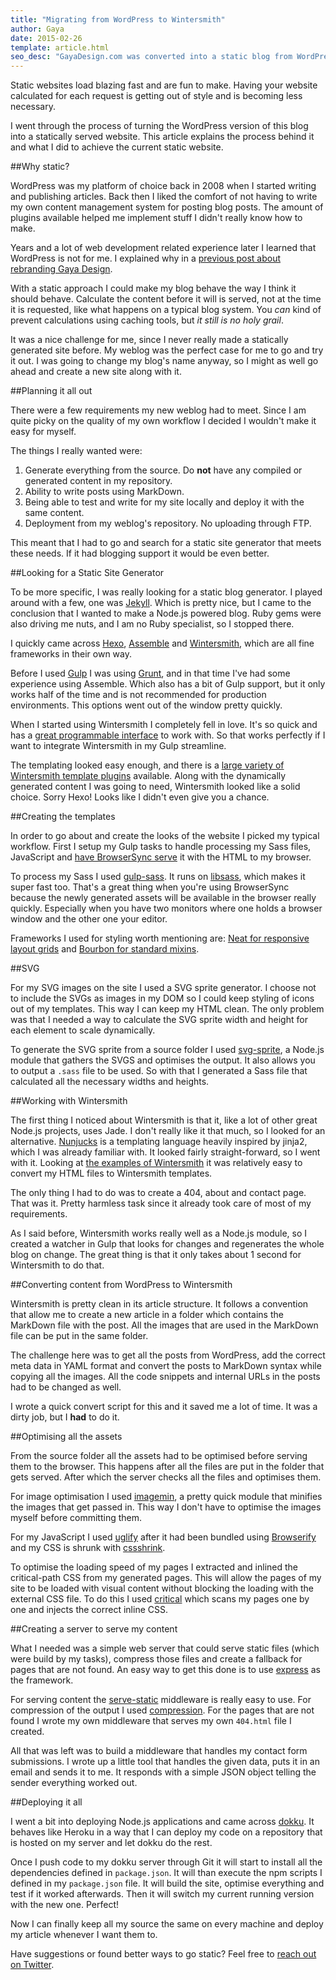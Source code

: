 ```yaml
---
title: "Migrating from WordPress to Wintersmith"
author: Gaya
date: 2015-02-26
template: article.html
seo_desc: "GayaDesign.com was converted into a static blog from WordPress to Wintersmith. This article explains how."
---
```


Static websites load blazing fast and are fun to make. Having your website calculated for each request is getting out
of style and is becoming less necessary.

I went through the process of turning the WordPress version of this blog into a statically served website. This article
explains the process behind it and what I did to achieve the current static website.

<span class="more"></span>

##Why static?

WordPress was my platform of choice back in 2008 when I started writing and publishing articles. Back then I liked the
comfort of not having to write my own content management system for posting blog posts. The amount of plugins available
helped me implement stuff I didn't really know how to make.

Years and a lot of web development related experience later I learned that WordPress is not for me. I explained why in
a [previous post about rebranding Gaya Design](https://blog.gaya.ninja/articles/moving-gaya-design-to-gaya-ninja-blog/).

With a static approach I could make my blog behave the way I think it should behave. Calculate the content before it
will is served, not at the time it is requested, like what happens on a typical blog system. You *can* kind of prevent
calculations using caching tools, but *it still is no holy grail*.

It was a nice challenge for me, since I never really made a statically generated site before. My weblog was the perfect
case for me to go and try it out. I was going to change my blog's name anyway, so I might as well go ahead and create a
new site along with it.

##Planning it all out

There were a few requirements my new weblog had to meet. Since I am quite picky on the quality of my own workflow I
decided I wouldn't make it easy for myself.

The things I really wanted were:

1. Generate everything from the source. Do **not** have any compiled or generated content in my repository.
2. Ability to write posts using MarkDown.
3. Being able to test and write for my site locally and deploy it with the same content.
4. Deployment from my weblog's repository. No uploading through FTP.

This meant that I had to go and search for a static site generator that meets these needs. If it had blogging support it
would be even better.

##Looking for a Static Site Generator

To be more specific, I was really looking for a static blog generator. I played around with a few, one was [Jekyll](http://jekyllrb.com).
Which is pretty nice, but I came to the conclusion that I wanted to make a Node.js powered blog. Ruby gems were also
driving me nuts, and I am no Ruby specialist, so I stopped there.

I quickly came across [Hexo](https://github.com/hexojs/hexo), [Assemble](http://assemble.io) and
[Wintersmith](http://wintersmith.io), which are all fine frameworks in their own way.

Before I used [Gulp](http://gulpjs.com) I was using [Grunt](http://gruntjs.com), and in that time I've had some experience
using Assemble. Which also has a bit of Gulp support, but it only works half of the time and is not recommended for
production environments. This options went out of the window pretty quickly.

When I started using Wintersmith I completely fell in love. It's so quick and has a [great programmable interface](https://github.com/jnordberg/wintersmith#using-wintersmith-programmatically)
to work with. So that works perfectly if I want to integrate Wintersmith in my Gulp streamline.

The templating looked easy enough, and there is a [large variety of Wintersmith template plugins](https://github.com/jnordberg/wintersmith/wiki/Plugins#template-plugins)
available. Along with the dynamically generated content I was going to need, Wintersmith looked like a solid choice.
Sorry Hexo! Looks like I didn't even give you a chance.

##Creating the templates

In order to go about and create the looks of the website I picked my typical workflow. First I setup my Gulp tasks to
handle processing my Sass files, JavaScript and [have BrowserSync serve](http://www.browsersync.io) it with the HTML to
my browser.

To process my Sass I used [gulp-sass](https://github.com/dlmanning/gulp-sass). It runs on [libsass](https://github.com/sass/libsass),
which makes it super fast too. That's a great thing when you're using BrowserSync because the newly generated assets
will be available in the browser really quickly. Especially when you have two monitors where one holds a browser window
and the other one your editor.

Frameworks I used for styling worth mentioning are: [Neat for responsive layout grids](http://neat.bourbon.io)
and [Bourbon for standard mixins](http://bourbon.io).

##SVG

For my SVG images on the site I used a SVG sprite generator. I choose not to include the SVGs as images in my DOM so I
could keep styling of icons out of my templates. This way I can keep my HTML clean. The only problem was that I needed
a way to calculate the SVG sprite width and height for each element to scale dynamically.

To generate the SVG sprite from a source folder I used [svg-sprite](https://github.com/jkphl/svg-sprite), a Node.js
module that gathers the SVGS and optimises the output. It also allows you to output a `.sass` file to be used. So with
that I generated a Sass file that calculated all the necessary widths and heights.

##Working with Wintersmith

The first thing I noticed about Wintersmith is that it, like a lot of other great Node.js projects, uses Jade. I don't
really like it that much, so I looked for an alternative. [Nunjucks](http://mozilla.github.io/nunjucks/) is a templating
language heavily inspired by jinja2, which I was already familiar with. It looked fairly straight-forward, so I went
with it. Looking at [the examples of Wintersmith](https://github.com/jnordberg/wintersmith/tree/master/examples/blog/templates)
it was relatively easy to convert my HTML files to Wintersmith templates.

The only thing I had to do was to create a 404, about and contact page. That was it. Pretty harmless task since
it already took care of most of my requirements.

As I said before, Wintersmith works really well as a Node.js module, so I created a watcher in Gulp that looks for
changes and regenerates the whole blog on change. The great thing is that it only takes about 1 second for Wintersmith
to do that.

##Converting content from WordPress to Wintersmith

Wintersmith is pretty clean in its article structure. It follows a convention that allow me to create a new article in a
folder which contains the MarkDown file with the post. All the images that are used in the MarkDown file can be put in
the same folder.

The challenge here was to get all the posts from WordPress, add the correct meta data in YAML format and convert the
posts to MarkDown syntax while copying all the images. All the code snippets and internal URLs in the posts had to be
changed as well.

I wrote a quick convert script for this and it saved me a lot of time. It was a dirty job, but I **had** to do it.

##Optimising all the assets

From the source folder all the assets had to be optimised before serving them to the browser. This happens after all the
files are put in the folder that gets served. After which the server checks all the files and optimises them.

For image optimisation I used [imagemin](https://github.com/imagemin/imagemin), a pretty quick module that minifies the
images that get passed in. This way I don't have to optimise the images myself before committing them.

For my JavaScript I used [uglify](https://github.com/terinjokes/gulp-uglify) after it had been bundled using [Browserify](http://browserify.org)
and my CSS is shrunk with [cssshrink](https://github.com/torrottum/gulp-cssshrink).

To optimise the loading speed of my pages I extracted and inlined the critical-path CSS from my generated pages. This
will allow the pages of my site to be loaded with visual content without blocking the loading with the external CSS file.
To do this I used [critical](https://github.com/addyosmani/critical) which scans my pages one by one and injects the
correct inline CSS.

##Creating a server to serve my content

What I needed was a simple web server that could serve static files (which were build by my tasks), compress those files
and create a fallback for pages that are not found. An easy way to get this done is to use [express](http://expressjs.com)
as the framework.

For serving content the [serve-static](https://github.com/expressjs/serve-static) middleware is really easy to use. For
compression of the output I used [compression](https://github.com/expressjs/compression). For the pages that are not
found I wrote my own middleware that serves my own `404.html` file I created.

All that was left was to build a middleware that handles my contact form submissions. I wrote up a little tool that
handles the given data, puts it in an email and sends it to me. It responds with a simple JSON object telling the sender
everything worked out.

##Deploying it all

I went a bit into deploying Node.js applications and came across [dokku](https://github.com/progrium/dokku). It behaves
like Heroku in a way that I can deploy my code on a repository that is hosted on my server and let dokku do the rest.

Once I push code to my dokku server through Git it will start to install all the dependencies defined in `package.json`.
It will than execute the npm scripts I defined in my `package.json` file. It will build the site, optimise everything and
test if it worked afterwards. Then it will switch my current running version with the new one. Perfect!

Now I can finally keep all my source the same on every machine and deploy my article whenever I want them to.

Have suggestions or found better ways to go static? Feel free to [reach out on Twitter](https://twitter.com/GayaKessler).
